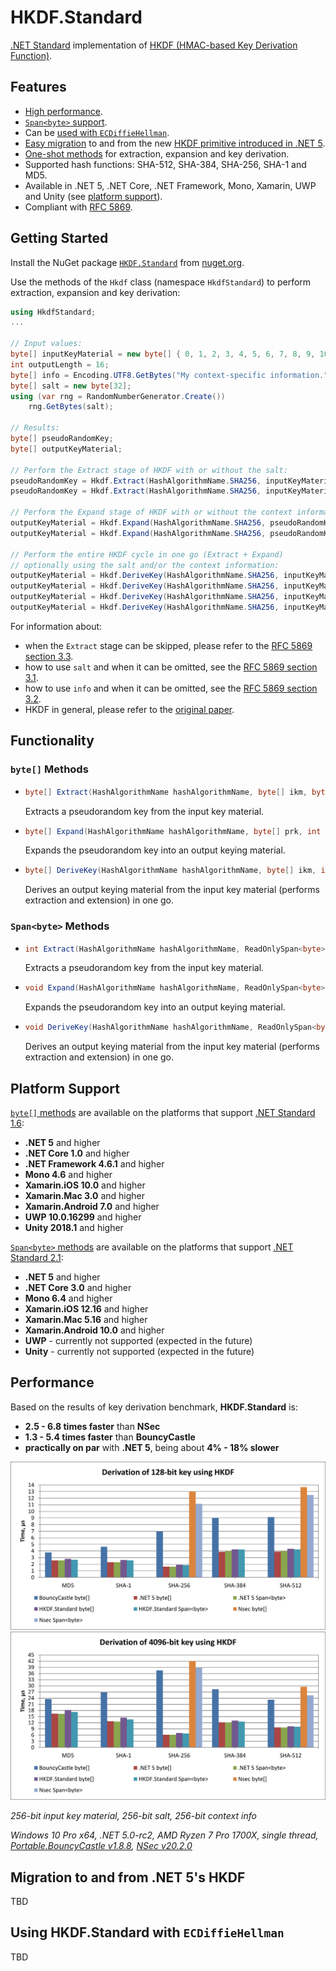 # HKDF.Standard

[.NET Standard](https://docs.microsoft.com/en-us/dotnet/standard/net-standard) implementation of [HKDF (HMAC-based Key Derivation Function)](https://tools.ietf.org/html/rfc5869).


## Features

* [High performance](#performance).
* [`Span<byte>` support](#spanbyte-methods).
* Can be [used with `ECDiffieHellman`](#using-hkdfstandard-with-ecdiffiehellman).
* [Easy migration](#migration-to-and-from-net-5s-hkdf) to and from the new [HKDF primitive introduced in .NET 5](https://docs.microsoft.com/en-us/dotnet/api/system.security.cryptography.hkdf?view=net-5.0).
* [One-shot methods](#functionality) for extraction, expansion and key derivation.
* Supported hash functions: SHA-512, SHA-384, SHA-256, SHA-1 and MD5.
* Available in .NET 5, .NET Core, .NET Framework, Mono, Xamarin, UWP and Unity (see [platform support](#platform-support)).
* Compliant with [RFC 5869](https://tools.ietf.org/html/rfc5869).


## Getting Started

Install the NuGet package [`HKDF.Standard`](https://www.nuget.org/packages/HKDF.Standard/) from [nuget.org](https://www.nuget.org).

Use the methods of the `Hkdf` class (namespace `HkdfStandard`) to perform extraction, expansion and key derivation:

```csharp
using HkdfStandard;
...

// Input values:
byte[] inputKeyMaterial = new byte[] { 0, 1, 2, 3, 4, 5, 6, 7, 8, 9, 10, 11, 12, 13, 14, 15, 16, 17 };
int outputLength = 16;
byte[] info = Encoding.UTF8.GetBytes("My context-specific information.");
byte[] salt = new byte[32];
using (var rng = RandomNumberGenerator.Create())
    rng.GetBytes(salt);

// Results:
byte[] pseudoRandomKey;
byte[] outputKeyMaterial;

// Perform the Extract stage of HKDF with or without the salt:
pseudoRandomKey = Hkdf.Extract(HashAlgorithmName.SHA256, inputKeyMaterial, salt);
pseudoRandomKey = Hkdf.Extract(HashAlgorithmName.SHA256, inputKeyMaterial);

// Perform the Expand stage of HKDF with or without the context information:
outputKeyMaterial = Hkdf.Expand(HashAlgorithmName.SHA256, pseudoRandomKey, outputLength, info);
outputKeyMaterial = Hkdf.Expand(HashAlgorithmName.SHA256, pseudoRandomKey, outputLength);

// Perform the entire HKDF cycle in one go (Extract + Expand)
// optionally using the salt and/or the context information:
outputKeyMaterial = Hkdf.DeriveKey(HashAlgorithmName.SHA256, inputKeyMaterial, outputLength, salt, info);
outputKeyMaterial = Hkdf.DeriveKey(HashAlgorithmName.SHA256, inputKeyMaterial, outputLength, salt);
outputKeyMaterial = Hkdf.DeriveKey(HashAlgorithmName.SHA256, inputKeyMaterial, outputLength, info: info);
outputKeyMaterial = Hkdf.DeriveKey(HashAlgorithmName.SHA256, inputKeyMaterial, outputLength);
```

For information about:
* when the `Extract` stage can be skipped, please refer to the [RFC 5869 section 3.3](https://tools.ietf.org/html/rfc5869#section-3.3).
* how to use `salt` and when it can be omitted, see the [RFC 5869 section 3.1](https://tools.ietf.org/html/rfc5869#section-3.1).
* how to use `info` and when it can be omitted, see the [RFC 5869 section 3.2](https://tools.ietf.org/html/rfc5869#section-3.2).
* HKDF in general, please refer to the [original paper](https://eprint.iacr.org/2010/264.pdf).


## Functionality

### `byte[]` Methods

* ```csharp
  byte[] Extract(HashAlgorithmName hashAlgorithmName, byte[] ikm, byte[]? salt);
  ```
  Extracts a pseudorandom key from the input key material.
  
* ```csharp
  byte[] Expand(HashAlgorithmName hashAlgorithmName, byte[] prk, int outputLength, byte[]? info);
  ```
  Expands the pseudorandom key into an output keying material.

* ```csharp
  byte[] DeriveKey(HashAlgorithmName hashAlgorithmName, byte[] ikm, int outputLength, byte[]? salt, byte[]? info);
  ```
  Derives an output keying material from the input key material (performs extraction and extension) in one go.


### `Span<byte>` Methods

* ```csharp
  int Extract(HashAlgorithmName hashAlgorithmName, ReadOnlySpan<byte> ikm, ReadOnlySpan<byte> salt, Span<byte> prk);
  ```
  Extracts a pseudorandom key from the input key material.

* ```csharp
  void Expand(HashAlgorithmName hashAlgorithmName, ReadOnlySpan<byte> prk, Span<byte> output, ReadOnlySpan<byte> info);
  ```
  Expands the pseudorandom key into an output keying material.

* ```csharp
  void DeriveKey(HashAlgorithmName hashAlgorithmName, ReadOnlySpan<byte> ikm, Span<byte> output, ReadOnlySpan<byte> salt, ReadOnlySpan<byte> info);
  ```
  Derives an output keying material from the input key material (performs extraction and extension) in one go.


## Platform Support

[`byte[]` methods](#byte-methods) are available on the platforms that support [.NET Standard 1.6](https://docs.microsoft.com/en-us/dotnet/standard/net-standard#net-implementation-support):
* **.NET 5** and higher
* **.NET Core 1.0** and higher
* **.NET Framework 4.6.1** and higher
* **Mono 4.6** and higher
* **Xamarin.iOS 10.0** and higher
* **Xamarin.Mac 3.0** and higher
* **Xamarin.Android 7.0** and higher
* **UWP 10.0.16299** and higher
* **Unity 2018.1** and higher

[`Span<byte>` methods](#spanbyte-methods) are available on the platforms that support [.NET Standard 2.1](https://docs.microsoft.com/en-us/dotnet/standard/net-standard#net-implementation-support):
* **.NET 5** and higher
* **.NET Core 3.0** and higher
* **Mono 6.4** and higher
* **Xamarin.iOS 12.16** and higher
* **Xamarin.Mac 5.16** and higher
* **Xamarin.Android 10.0** and higher
* **UWP** - currently not supported (expected in the future)
* **Unity** - currently not supported (expected in the future)


## Performance

Based on the results of key derivation benchmark, **HKDF.Standard** is:
* **2.5 - 6.8 times faster** than **NSec**
* **1.3 - 5.4 times faster** than **BouncyCastle**
* **practically on par** with **.NET 5**, being about **4% - 18% slower**

![Chart: derivation of 128-bit key](/img/Chart_KeyDerivation_128bit.png)
![Chart: derivation of 4096-bit key](/img/Chart_KeyDerivation_4096bit.png)

*256-bit input key material, 256-bit salt, 256-bit context info*

*Windows 10 Pro x64, .NET 5.0-rc2, AMD Ryzen 7 Pro 1700X, single thread, [Portable.BouncyCastle v1.8.8](https://www.nuget.org/packages/Portable.BouncyCastle/1.8.8),
[NSec v20.2.0](https://www.nuget.org/packages/NSec.Cryptography/20.2.0)*


## Migration to and from **.NET 5**'s HKDF

TBD


## Using **HKDF.Standard** with `ECDiffieHellman`

TBD
